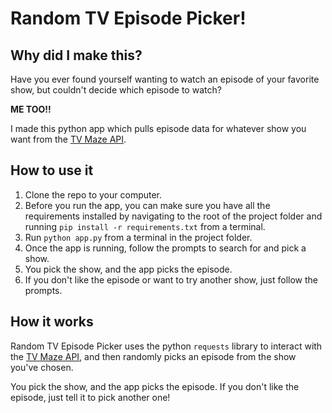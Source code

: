 # Random TV Episode Picker!

## Why did I make this?

Have you ever found yourself wanting to watch an episode of your favorite show, but couldn't decide which episode to watch?

**ME TOO!!**

I made this python app which pulls episode data for whatever show you want from the [TV Maze API](https://www.tvmaze.com/api).

## How to use it

1. Clone the repo to your computer.
1. Before you run the app, you can make sure you have all the requirements installed by navigating to the root of the project folder and running `pip install -r requirements.txt` from a terminal.
1. Run `python app.py` from a terminal in the project folder.
1. Once the app is running, follow the prompts to search for and pick a show.
1. You pick the show, and the app picks the episode.
1. If you don't like the episode or want to try another show, just follow the prompts.

## How it works

Random TV Episode Picker uses the python `requests` library to interact with the [TV Maze API](https://www.tvmaze.com/api), and then randomly picks an episode from the show you've chosen.

You pick the show, and the app picks the episode. If you don't like the episode, just tell it to pick another one!